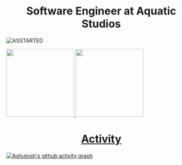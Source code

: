 <h1 align="center">Software Engineer at Aquatic Studios</h1>

![ASSTARTED](https://user-images.githubusercontent.com/85844486/162154108-46ba8447-6e3d-49fe-8b64-71569c2be9fb.png)


<div>
<a href="https://github.com/sxmuray">
<img height="180em" src="https://github-readme-stats.vercel.app/api?username=sxmuray&show_icons=true&theme=dark&include_all_commits=true&count_private=true"/>
<img height="180em" src="https://github-readme-stats.vercel.app/api/top-langs/?username=sxmuray&layout=compact&langs_count=7&theme=dark"/>
</div>

<h1 align="center">Activity</h1>

[![Ashutosh's github activity graph](https://activity-graph.herokuapp.com/graph?username=sxmuray&bg_color=ffffff&color=828282&line=000000&point=009dff&area=true&hide_border=true)](https://github.com/ashutosh00710/github-readme-activity-graph)
